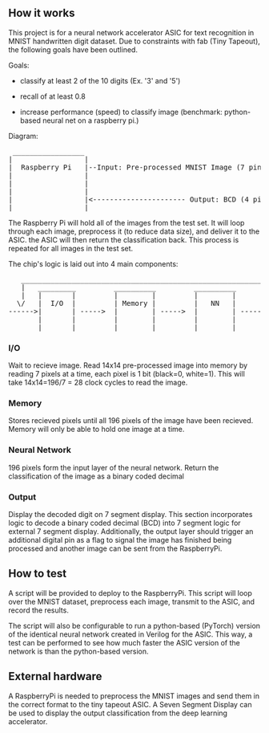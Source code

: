 <!---

This file is used to generate your project datasheet. Please fill in the information below and delete any unused
sections.

You can also include images in this folder and reference them in the markdown. Each image must be less than
512 kb in size, and the combined size of all images must be less than 1 MB.
-->

## How it works
This project is for a neural network accelerator ASIC for text recognition in MNIST handwritten digit dataset.
Due to constraints with fab (Tiny Tapeout), the following goals have been outlined.

Goals:

* classify at least 2 of the 10 digits (Ex. '3' and '5')

* recall of at least 0.8

* increase performance (speed) to classify image (benchmark: python-based neural net on a raspberry pi.)

Diagram:
<pre>
 _________________                                                _________                        _________
|                 |                                              |         |--Output: seg a ----->|         |
|  Raspberry Pi   |--Input: Pre-processed MNIST Image (7 pins)-->|   Tiny  |--Output: seg b ----->|  Seven  |
|                 |                                              | Tapeout |--Output: seg c------>|   Seg   |
|                 |                                              |   ASIC  |--Output: seg d ----->| Display |
|                 |                                              |         |--Output: seg e ----->|         |
|                 |<---------------------- Output: BCD (4 pins)--|         |--Output: seg f ----->|         |
|_________________|                                              |_________|--Output: seg g ----->|_________|
</pre>
The Raspberry Pi will hold all of the images from the test set. It will loop through each image, preprocess it (to reduce data size), and deliver it to the ASIC. the ASIC will then return the classification back. This process is repeated for all images in the test set.

The chip's logic is laid out into 4 main components:
<pre>
   _________________________________________________________________________
   |   _________         __________         __________         __________    |
   |   |       |         |        |         |        |         |        |    |
  \/   |  I/O  |         | Memory |         |   NN   |         | Output |    |
------>|       | ----->  |        | ----->  |        | ----->  |        | --->
       |       |         |        |         |        |         |        |
       |_______|         |________|         |________|         |________|
</pre>

### I/O
Wait to recieve image. Read 14x14 pre-processed image into memory by reading 7 pixels at a time, each pixel is 1 bit (black=0, white=1). This will take 14x14=196/7 = 28 clock cycles to read the image.

### Memory
Stores recieved pixels until all 196 pixels of the image have been recieved. Memory will only be able to hold one image at a time.

### Neural Network
196 pixels form the input layer of the neural network. Return the classification of the image as a binary coded decimal

### Output
Display the decoded digit on 7 segment display. This section incorporates logic to decode a binary coded decimal (BCD) into 7 segment logic for external 7 segment display.
Additionally, the output layer should trigger an additional digital pin as a flag to signal the image has finished being processed and another image can be sent from the RaspberryPi.

## How to test
A script will be provided to deploy to the RaspberryPi. This script will loop over the MNIST dataset, preprocess each image, transmit to the ASIC, and record the results.

The script will also be configurable to run a python-based (PyTorch) version of the identical neural network created in Verilog for the ASIC. This way, a test can be performed to see how much faster the ASIC version of the network is than the python-based version.

## External hardware
A RaspberryPi is needed to preprocess the MNIST images and send them in the correct format to the tiny tapeout ASIC. 
A Seven Segment Display can be used to display the output classification from the deep learning accelerator.
